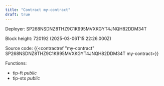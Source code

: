```yaml
---
title: "Contract my-contract"
draft: true
---
```

Deployer: SP268NSDNZ8THZ9C1K995MVXKGYT4JNQH82DDM34T


 



Block height: 720192 (2025-03-06T15:22:26.000Z)

Source code: {{<contractref "my-contract" SP268NSDNZ8THZ9C1K995MVXKGYT4JNQH82DDM34T my-contract>}}

Functions:

* tip-ft _public_
* tip-stx _public_
